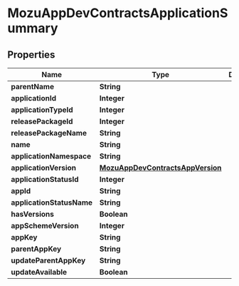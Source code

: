
# MozuAppDevContractsApplicationSummary

## Properties
Name | Type | Description | Notes
------------ | ------------- | ------------- | -------------
**parentName** | **String** |  |  [optional]
**applicationId** | **Integer** |  |  [optional]
**applicationTypeId** | **Integer** |  |  [optional]
**releasePackageId** | **Integer** |  |  [optional]
**releasePackageName** | **String** |  |  [optional]
**name** | **String** |  |  [optional]
**applicationNamespace** | **String** |  |  [optional]
**applicationVersion** | [**MozuAppDevContractsAppVersion**](MozuAppDevContractsAppVersion.md) |  |  [optional]
**applicationStatusId** | **Integer** |  |  [optional]
**appId** | **String** |  |  [optional]
**applicationStatusName** | **String** |  |  [optional]
**hasVersions** | **Boolean** |  |  [optional]
**appSchemeVersion** | **Integer** |  |  [optional]
**appKey** | **String** |  |  [optional]
**parentAppKey** | **String** |  |  [optional]
**updateParentAppKey** | **String** |  |  [optional]
**updateAvailable** | **Boolean** |  |  [optional]



